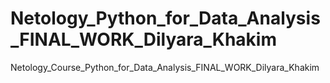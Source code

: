# Netology_Python_for_Data_Analysis_FINAL_WORK_Dilyara_Khakim
Netology_Course_Python_for_Data_Analysis_FINAL_WORK_Dilyara_Khakim
